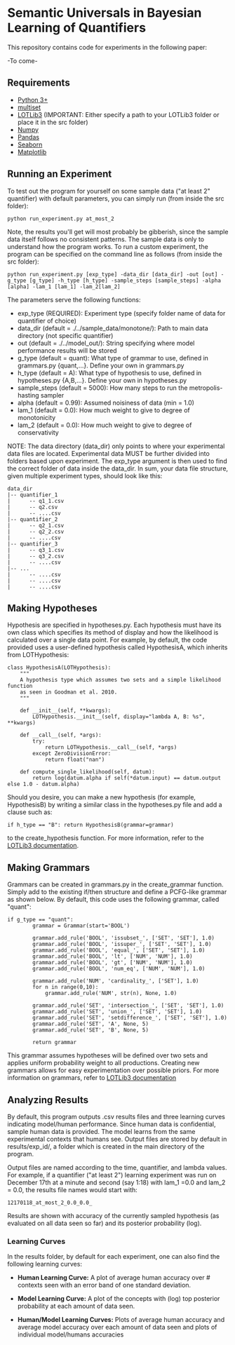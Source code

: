 # Semantic Universals in Bayesian Learning of Quantifiers
This repository contains code for experiments in the following paper:

-To come-

## Requirements

- [Python 3+](https://www.python.org/downloads/)
- [multiset](https://pypi.org/project/multiset/)
- [LOTLib3](https://github.com/piantado/LOTlib3) (IMPORTANT: Either specify a path to your LOTLib3 folder or place it in the src folder)
- [Numpy](https://numpy.org/)
- [Pandas](https://pandas.pydata.org/)
- [Seaborn](https://seaborn.pydata.org/)
- [Matplotlib](https://matplotlib.org/)

## Running an Experiment

To test out the program for yourself on some sample data ("at least 2" quantifier) with default parameters, you can simply run (from inside the src folder):

`python run_experiment.py at_most_2`

Note, the results you'll get will most probably be gibberish, since the sample data itself follows no consistent patterns. The sample data is only to 
understand how the program works. To run a custom experiment, the program can be specified on the command line as follows (from inside the src folder):

`python run_experiment.py [exp_type] -data_dir [data_dir] -out [out] -g_type [g_type] -h_type [h_type] -sample_steps [sample_steps] -alpha [alpha] -lam_1 [lam_1] -lam_2[lam_2]`

The parameters serve the following functions:

- exp_type (REQUIRED): Experiment type (specify folder name of data for quantifier of choice)
- data_dir (default = ./../sample_data/monotone/): Path to main data directory (not specific quantifier)
- out (default = ./../model_out/): String specifying where model performance results will be stored
- g_type (default = quant): What type of grammar to use, defined in grammars.py {quant,...}. Define your own in grammars.py
- h_type (default = A): What type of hypothesis to use, defined in hypotheses.py {A,B,...}. Define your own in hypotheses.py
- sample_steps (default = 5000): How many steps to run the metropolis-hasting sampler
- alpha (default = 0.99): Assumed noisiness of data (min = 1.0)
- lam_1 (default = 0.0): How much weight to give to degree of monotonicity
- lam_2 (default = 0.0): How much weight to give to degree of conservativity

NOTE: The data directory (data_dir) only points to where your experimental data files are located. Experimental data MUST be further divided into folders based
upon experiment. The exp_type argument is then used to find the correct folder of data inside the data_dir. In sum, your data file structure, given multiple experiment types,
should look like this:

```
data_dir
|-- quantifier_1
|      -- q1_1.csv
|      -- q2.csv
|      -- ....csv
|-- quantifier_2
|      -- q2_1.csv
|      -- q2_2.csv
|      -- ....csv
|-- quantifier_3
|      -- q3_1.csv
|      -- q3_2.csv
|      -- ....csv
|-- ...
|      -- ....csv
|      -- ....csv
|      -- ....csv
```


## Making Hypotheses
Hypothesis are specified in hypotheses.py. Each hypothesis must have its own class which specifies its method of display and
how the likelihood is calculated over a single data point. For example, by default, the code provided uses a user-defined hypothesis
called HypothesisA, which inherits from LOTHypothesis:

```
class HypothesisA(LOTHypothesis):
    """
    A hypothesis type which assumes two sets and a simple likelihood function
    as seen in Goodman et al. 2010.
    """

    def __init__(self, **kwargs):
        LOTHypothesis.__init__(self, display="lambda A, B: %s", **kwargs)
        
    def __call__(self, *args):
        try:
            return LOTHypothesis.__call__(self, *args)
        except ZeroDivisionError:
            return float("nan")

    def compute_single_likelihood(self, datum):
        return log(datum.alpha if self(*datum.input) == datum.output else 1.0 - datum.alpha)
```

Should you desire, you can make a new hypothesis (for example, HypothesisB) by writing a similar class in the hypotheses.py file and add a clause such as:

`if h_type == "B":
        return HypothesisB(grammar=grammar)`

to the create_hypothesis function. For more information, refer to the [LOTLib3 documentation](https://github.com/piantado/LOTlib3/blob/master/Documentation/Tutorial.md).

## Making Grammars
Grammars can be created in grammars.py in the create_grammar function. Simply add to the existing if/then structure and define a PCFG-like grammar as shown below. By default, this code uses the following grammar, called "quant":

```
if g_type == "quant":
        grammar = Grammar(start='BOOL')

        grammar.add_rule('BOOL', 'issubset_', ['SET', 'SET'], 1.0)
        grammar.add_rule('BOOL', 'issuper_', ['SET', 'SET'], 1.0)
        grammar.add_rule('BOOL', 'equal_', ['SET', 'SET'], 1.0)
        grammar.add_rule('BOOL', 'lt', ['NUM', 'NUM'], 1.0)
        grammar.add_rule('BOOL', 'gt', ['NUM', 'NUM'], 1.0)
        grammar.add_rule('BOOL', 'num_eq', ['NUM', 'NUM'], 1.0)

        grammar.add_rule('NUM', 'cardinality_', ['SET'], 1.0)
        for n in range(0,10):
            grammar.add_rule('NUM', str(n), None, 1.0)

        grammar.add_rule('SET', 'intersection_', ['SET', 'SET'], 1.0)
        grammar.add_rule('SET', 'union_', ['SET', 'SET'], 1.0)
        grammar.add_rule('SET', 'setdifference_', ['SET', 'SET'], 1.0)
        grammar.add_rule('SET', 'A', None, 5)
        grammar.add_rule('SET', 'B', None, 5)
        
        return grammar
```

This grammar assumes hypotheses will be defined over two sets and applies uniform probability weight to all productions. Creating new grammars allows for easy experimentation over possible priors. For more information on grammars, refer to [LOTLib3 documentation](https://github.com/piantado/LOTlib3/blob/master/Documentation/Tutorial.md)

## Analyzing Results
By default, this program outputs .csv results files and three learning curves indicating model/human performance. Since human data is confidential, sample human data is provided. The model learns from the same experimental contexts that humans see. Output files are stored by default in results/exp_id/, a folder which is created in the main directory of the program.

Output files are named according to the time, quantifier, and lambda values. For example, if a quantifier ("at least 2") learning experiment was run on December 17th at a minute and second (say 1:18) with lam_1 =0.0 and lam_2 = 0.0, the results file names would start with:

`12170118_at_most_2_0.0_0.0_`

Results are shown with accuracy of the currently sampled hypothesis (as evaluated on all data seen so far) and its posterior probability (log).

### Learning Curves
In the results folder, by default for each experiment, one can also find the following learning curves:
- <b>Human Learning Curve:</b> A plot of average human accuracy over # contexts seen with an error band of one standard deviation.

- <b>Model Learning Curve:</b> A plot of the concepts with (log) top posterior probability at each amount of data seen.

- <b>Human/Model Learning Curves:</b> Plots of average human accuracy and average model accuracy over each amount of data seen and plots of individual model/humans accuracies